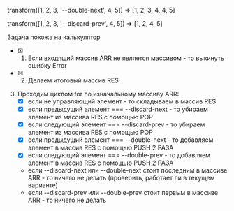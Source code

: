 transform([1, 2, 3, '--double-next', 4, 5]) => [1, 2, 3, 4, 4, 5]

transform([1, 2, 3, '--discard-prev', 4, 5]) => [1, 2, 4, 5]

Задача похожа на калькулятор

- [x] 1. Если входящий массив ARR не является массивом - то выкинуть ошибку Error
- [x] 2. Делаем итоговый массив RES
3. Проходим циклом for по изначальному массиву ARR:
   - [x] если не управляющий элемент - то складываем в массив RES
   - [x] если предыдущий элемент === --discard-next - то убираем элемент из массива RES с помощью POP
   - [x] если следующий  элемент === --discard-prev - то убираем элемент из массива RES с помощью POP
   - [x] если предыдущий  элемент === --double-next - то добавляем  элемент в массив RES с помощью PUSH 2 РАЗА
   - [x] если следующий  элемент === --double-prev - то добавляем  элемент в массив RES с помощью PUSH 2 РАЗА
   - если --discard-next или --double-next стоит последним в массиве ARR - то ничего не делать (проверить, работает ли в текущем варианте)
   - если --discard-prev или --double-prev стоит первым в массиве ARR - то ничего не делать
